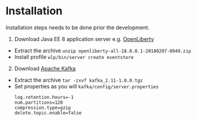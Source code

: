 # Installation

Installation steps needs to be done prior the development.

1. Download Java EE 8 application server e.g. [OpenLiberty](https://openliberty.io/downloads/)
  * Extract the archive `unzip openliberty-all-18.0.0.1-20180207-0949.zip`
  * Install profile `wlp/bin/server create eventstore`
2. Download [Apache Kafka](https://kafka.apache.org/quickstart)
  * Extract the archive `tar -zxvf kafka_2.11-1.0.0.tgz`
  * Set properties as you will `kafka/config/server.properties` 
    ```properties
    log.retention.hours=-1
    num.partitions=128
    compression.type=gzip
    delete.topic.enable=false
    ```